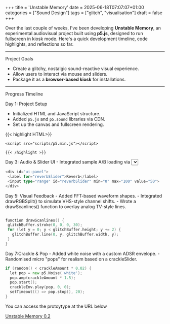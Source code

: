 +++
title = 'Unstable Memory'
date = 2025-06-18T07:07:07+01:00
categories = ["Sound Design"]
tags = ["glitch", "visualisation"]
draft = false
+++


Over the last couple of weeks, I've been developing **Unstable Memory**, an experimental audiovisual project built using **p5.js**, designed to run fullscreen in kiosk mode. Here's a quick development timeline, code highlights, and reflections so far.

---

Project Goals

- Create a glitchy, nostalgic sound-reactive visual experience.
- Allow users to interact via mouse and sliders.
- Package it as a **browser-based kiosk** for installations.

---

Progress Timeline

Day 1: Project Setup
- Initialized HTML and JavaScript structure.
- Added `p5.js` and `p5.sound` libraries via CDN.
- Set up the canvas and fullscreen rendering.

 {{< highlight HTML>}}
    
    <script src="scripts/p5.min.js"></script>
<script src="scripts/p5.sound.min.js"></script>
    {{< /highlight >}}



Day 3: Audio & Slider UI
	- Integrated sample A/B loading via <select>.
	- Added sliders for volume, reverb, delay, filter sweep, glitch strength, and RGB splitting.
	- Designed a custom UI using the retro pixel font Press Start 2P with chromatic aberration style.
 ```go {linenos=inline hl_lines=[3,"6-8"] style=emacs}
<div id="ui-panel">
  <label for="reverbSlider">Reverb</label>
  <input type="range" id="reverbSlider" min="0" max="100" value="50">
</div>
```

 Day 5: Visual Feedback
	-	Added FFT-based waveform shapes.
	-	Integrated drawRGBSplit() to simulate VHS-style channel shifts.
	-	Wrote a drawScanlines() function to overlay analog TV-style lines.

 ```go {linenos=inline hl_lines=[3,"6-8"] style=emacs}

function drawScanlines() {
  glitchBuffer.stroke(0, 0, 0, 30);
  for (let y = 0; y < glitchBuffer.height; y += 2) {
    glitchBuffer.line(0, y, glitchBuffer.width, y);
  }
}
```

Day 7:Crackle & Pop
	-	Added white noise with a custom ADSR envelope.
	-	Randomised micro "pops" for realism based on a crackleSlider.
```go {linenos=inline hl_lines=[3,"6-8"] style=emacs}
if (random() < crackleAmount * 0.02) {
  let pop = new p5.Noise('white');
  pop.amp(crackleAmount * 1.5);
  pop.start();
  crackleEnv.play(pop, 0, 0);
  setTimeout(() => pop.stop(), 20);
}
```



You can access the protoytype at the URL below

<a href="https://mikeballard.netlify.app/unstablememory0_2/">Unstable Memory 0.2</a>

